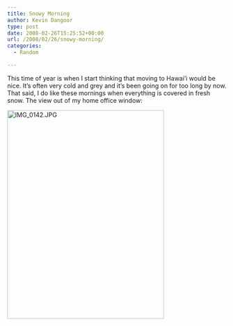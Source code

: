 ```yaml
---
title: Snowy Morning
author: Kevin Dangoor
type: post
date: 2008-02-26T15:25:52+00:00
url: /2008/02/26/snowy-morning/
categories:
  - Random

---
```

This time of year is when I start thinking that moving to Hawai&#8217;i would be nice. It&#8217;s often very cold and grey and it&#8217;s been going on for too long by now. That said, I do like these mornings when everything is covered in fresh snow. The view out of my home office window:

<img src="http://www.blueskyonmars.com/images/2008/02/img-0142.jpg" width="360" height="480" alt="IMG_0142.JPG" />